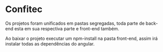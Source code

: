 # Confitec


Os projetos foram unificados em pastas segregadas, toda parte de back-end esta em sua respectiva parte e front-end também.

Ao baixar o projeto executar um npm-install na pasta front-end, assim irá instalar todas as dependências do angular.
